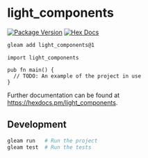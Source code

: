 # light_components

[![Package Version](https://img.shields.io/hexpm/v/light_components)](https://hex.pm/packages/light_components)
[![Hex Docs](https://img.shields.io/badge/hex-docs-ffaff3)](https://hexdocs.pm/light_components/)

```sh
gleam add light_components@1
```
```gleam
import light_components

pub fn main() {
  // TODO: An example of the project in use
}
```

Further documentation can be found at <https://hexdocs.pm/light_components>.

## Development

```sh
gleam run   # Run the project
gleam test  # Run the tests
```

